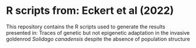 # R scripts from: Eckert et al (2022)
This repository contains the R scripts used to generate the results presented in: Traces of genetic but not epigenetic adaptation in the invasive goldenrod _Solidago canadensis_ despite the absence of population structure
